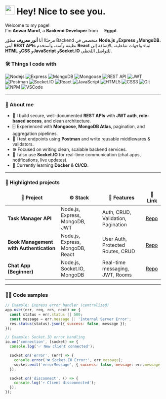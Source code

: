 <h1><img src="https://emojis.slackmojis.com/emojis/images/1531849430/4246/blob-sunglasses.gif?1531849430" width="30"/> Hey! Nice to see you.</h1>

<p>Welcome to my page! </br> I'm <b>Anwar Marof</b>, a <b>Backend Developer</b> from <img src="https://cdn-icons-png.flaticon.com/512/197/197600.png" width="13"/> <b>Egypt</b>.</p>

<p>مرحبًا! أنا <b>أنور معروف</b> مطوّر Backend متخصص في <b>Node.js</b> و<b>Express</b> و<b>MongoDB</b>، أبني <b>REST APIs</b> نظيفة وآمنة، وأستخدم <b>React</b> لبناء واجهات تفاعلية، بالإضافة إلى <b>HTML</b> و<b>CSS</b> و<b>JavaScript</b> و<b>Socket.IO</b> للتواصل اللحظي.</p>

<h3>🛠️ Things I code with</h3>
<p>
  <img alt="Nodejs" src="https://img.shields.io/badge/-Node.js-43853d?style=flat-square&logo=node.js&logoColor=white" />
  <img alt="Express" src="https://img.shields.io/badge/-Express-000000?style=flat-square&logo=express&logoColor=white" />
  <img alt="MongoDB" src="https://img.shields.io/badge/-MongoDB-13aa52?style=flat-square&logo=mongodb&logoColor=white" />
  <img alt="Mongoose" src="https://img.shields.io/badge/-Mongoose-880000?style=flat-square&logo=mongodb&logoColor=white" />
  <img alt="REST API" src="https://img.shields.io/badge/-REST%20API-0A66C2?style=flat-square" />
  <img alt="JWT" src="https://img.shields.io/badge/-JWT-000000?style=flat-square&logo=jsonwebtokens&logoColor=white" />
  <img alt="Postman" src="https://img.shields.io/badge/-Postman-FF6C37?style=flat-square&logo=postman&logoColor=white" />
  <img alt="Socket.IO" src="https://img.shields.io/badge/-Socket.IO-010101?style=flat-square&logo=socket.io&logoColor=white" />
  <img alt="React" src="https://img.shields.io/badge/-React-45b8d8?style=flat-square&logo=react&logoColor=white" />
  <img alt="JavaScript" src="https://img.shields.io/badge/-JavaScript-F7DF1E?style=flat-square&logo=javascript&logoColor=000" />
  <img alt="HTML5" src="https://img.shields.io/badge/-HTML5-E34F26?style=flat-square&logo=html5&logoColor=white" />
  <img alt="CSS3" src="https://img.shields.io/badge/-CSS3-1572B6?style=flat-square&logo=css3&logoColor=white" />
  <img alt="Git" src="https://img.shields.io/badge/-Git-F05032?style=flat-square&logo=git&logoColor=white" />
  <img alt="NPM" src="https://img.shields.io/badge/-NPM-CB3837?style=flat-square&logo=npm&logoColor=white" />
  <img alt="VSCode" src="https://img.shields.io/badge/-VSCode-007ACC?style=flat-square&logo=visual-studio-code&logoColor=white" />
</p>

---

<h3>📌 About me</h3>
<ul>
  <li>🔭 I build secure, well-documented <b>REST APIs</b> with <b>JWT auth</b>, <b>role-based access</b>, and clean architecture.</li>
  <li>🗄️ Experienced with <b>Mongoose</b>, <b>MongoDB Atlas</b>, pagination, and aggregation pipelines.</li>
  <li>🧪 I test endpoints using <b>Postman</b> and write reusable middlewares & validators.</li>
  <li>⚙️ Focused on writing clean, scalable backend services.</li>
  <li>💬 I also use <b>Socket.IO</b> for real-time communication (chat apps, notifications, live updates).</li>
  <li>🌱 Currently learning <b>Docker</b> & <b>CI/CD</b>.</li>
</ul>

---

<h3>🚀 Highlighted projects</h3>
<table>
  <thead align="center">
    <tr>
      <td><b>🎁 Project</b></td>
      <td><b>⚙️ Stack</b></td>
      <td><b>🧩 Features</b></td>
      <td><b>🔗 Link</b></td>
    </tr>
  </thead>
  <tbody>
    <tr>
      <td><b>Task Manager API</b></td>
      <td>Node.js, Express, MongoDB, JWT</td>
      <td>Auth, CRUD, Validation, Pagination</td>
      <td><a href="https://github.com/anwar-dev55/Task-Manager">Repo</a></td>
    </tr>
    <tr>
      <td><b>Book Management with Authentication</b></td>
      <td>Node.js, Express, MongoDB, React</td>
      <td>User Auth, Protected Routes, CRUD</td>
      <td><a href="https://github.com/anwar-dev55/Book-mangement-with-authentication">Repo</a></td>
    </tr>
    <tr>
      <td><b>Chat App (Beginner)</b></td>
      <td>Node.js, Socket.IO, MongoDB</td>
      <td>Real-time messaging, JWT, Rooms</td>
      <td><a href="https://github.com/anwar-dev55/Chatting-app">Repo</a></td>
    </tr>
  </tbody>
</table>

---

<h3>🧑‍💻 Code samples</h3>

```js
// Example: Express error handler (centralized)
app.use((err, req, res, next) => {
  const status = err.status || 500;
  const message = err.message || 'Internal Server Error';
  res.status(status).json({ success: false, message });
});

// Example: Socket.IO error handling
io.on('connection', (socket) => {
  console.log('✅ New client connected');

  socket.on('error', (err) => {
    console.error('❌ Socket.IO Error:', err.message);
    socket.emit('errorMessage', { success: false, message: err.message });
  });

  socket.on('disconnect', () => {
    console.log('⚡ Client disconnected');
  });
});

